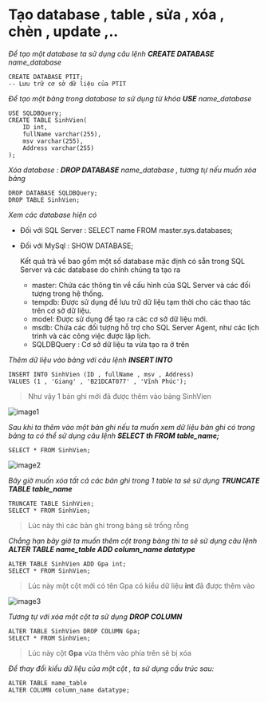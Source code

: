 # Tạo database , table , sửa , xóa , chèn , update ,..

_Để tạo một database ta sử dụng câu lệnh **CREATE DATABASE** name_database_

```
CREATE DATABASE PTIT;
-- Lưu trữ cơ sở dữ liệu của PTIT
```

_Để tạo một bảng trong database ta sử dụng từ khóa **USE** name_database_

```
USE SQLDBQuery;
CREATE TABLE SinhVien(
	ID int,
	fullName varchar(255),
	msv varchar(255),
	Address varchar(255)
);
```

_Xóa database : **DROP DATABASE** name_database , tương tự nếu muốn xóa bảng_

```
DROP DATABASE SQLDBQuery;
DROP TABLE SinhVien;
```

_Xem các database hiện có_

- Đối với SQL Server : SELECT name FROM master.sys.databases;
- Đối với MySql : SHOW DATABASE;

  Kết quả trả về bao gồm một số database mặc định có sẵn trong SQL Server và các database do chính chúng ta tạo ra

  - master: Chứa các thông tin về cấu hình của SQL Server và các đối tượng trong hệ thống.
  - tempdb: Được sử dụng để lưu trữ dữ liệu tạm thời cho các thao tác trên cơ sở dữ liệu.
  - model: Được sử dụng để tạo ra các cơ sở dữ liệu mới.
  - msdb: Chứa các đối tượng hỗ trợ cho SQL Server Agent, như các lịch trình và các công việc được lập lịch.
  - SQLDBQuery : Cơ sở dữ liệu ta vừa tạo ra ở trên

_Thêm dữ liệu vào bảng với câu lệnh **INSERT INTO**_

```
INSERT INTO SinhVien (ID , fullName , msv , Address)
VALUES (1 , 'Giang' , 'B21DCAT077' , 'Vĩnh Phúc');
```

> Như vậy 1 bản ghi mới đã được thêm vào bảng SinhVien

![image1](https://live.staticflickr.com/65535/52854298065_4dc1af1826_w.jpg)

_Sau khi ta thêm vào một bản ghi nếu ta muốn xem dữ liệu bản ghi có trong bảng ta có thể sử dụng câu lệnh **SELECT th FROM table_name;**_

```
SELECT * FROM SinhVien;
```

![image2](https://live.staticflickr.com/65535/52853904181_1640bc496a.jpg)

_Bây giờ muốn xóa tất cả các bản ghi trong 1 table ta sẻ sử dụng **TRUNCATE TABLE table_name**_

```
TRUNCATE TABLE SinhVien;
SELECT * FROM SinhVien;
```

> Lúc này thì các bản ghi trong bảng sẽ trống rỗng

_Chẳng hạn bây giờ ta muốn thêm cột trong bảng thì ta sẽ sử dụng câu lệnh **ALTER TABLE name_table ADD column_name datatype**_

```
ALTER TABLE SinhVien ADD Gpa int;
SELECT * FROM SinhVien;
```

> Lúc này một cột mới có tên Gpa có kiểu dữ liệu **int** đã được thêm vào

![image3](https://live.staticflickr.com/65535/52854329650_89f4b99c1d_c.jpg)

_Tương tự với xóa một cột ta sử dụng **DROP COLUMN**_

```
ALTER TABLE SinhVien DROP COLUMN Gpa;
SELECT * FROM SinhVien;
```

> Lúc này cột **Gpa** vừa thêm vào phía trên sẽ bị xóa

_Để thay đổi kiểu dữ liệu của một cột , ta sử dụng cấu trúc sau:_

```
ALTER TABLE name_table
ALTER COLUMN column_name datatype;
```
